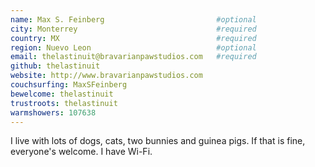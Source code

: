 ```yaml
---
name: Max S. Feinberg                         #optional
city: Monterrey                               #required
country: MX                                   #required
region: Nuevo Leon                            #optional
email: thelastinuit@bravarianpawstudios.com   #required
github: thelastinuit
website: http://www.bravarianpawstudios.com
couchsurfing: MaxSFeinberg
bewelcome: thelastinuit
trustroots: thelastinuit
warmshowers: 107638
---
```


I live with lots of dogs, cats, two bunnies and guinea pigs. If that is fine, everyone's welcome. I have Wi-Fi.
